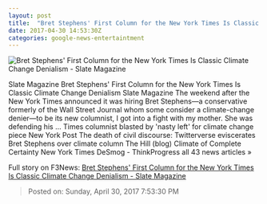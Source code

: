 ```yaml
---
layout: post
title:  "Bret Stephens' First Column for the New York Times Is Classic Climate Change Denialism - Slate Magazine"
date: 2017-04-30 14:53:30Z
categories: google-news-entertaintment
---
```


![Bret Stephens' First Column for the New York Times Is Classic Climate Change Denialism - Slate Magazine](http://www.slate.com/content/dam/slate/articles/health_and_science/science/2017/04/170429_SCI_-Stephens.jpg.CROP.promo-large.jpg)

Slate Magazine Bret Stephens' First Column for the New York Times Is Classic Climate Change Denialism Slate Magazine The weekend after the New York Times announced it was hiring Bret Stephens—a conservative formerly of the Wall Street Journal whom some consider a climate-change denier—to be its new columnist, I got into a fight with my mother. She was defending his ... Times columnist blasted by 'nasty left' for climate change piece New York Post The death of civil discourse: Twitterverse eviscerates Bret Stephens over climate column The Hill (blog) Climate of Complete Certainty New York Times DeSmog - ThinkProgress all 43 news articles »


Full story on F3News: [Bret Stephens' First Column for the New York Times Is Classic Climate Change Denialism - Slate Magazine](http://www.f3nws.com/n/UEBvUC)

> Posted on: Sunday, April 30, 2017 7:53:30 PM

